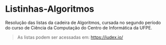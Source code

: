 # Listinhas-Algoritmos
Resolução das listas da cadeira de Algoritmos, cursada no segundo período do curso de Ciência da Computação do Centro de Informática da UFPE.

> As listas podem ser acessadas em: https://iudex.io/
